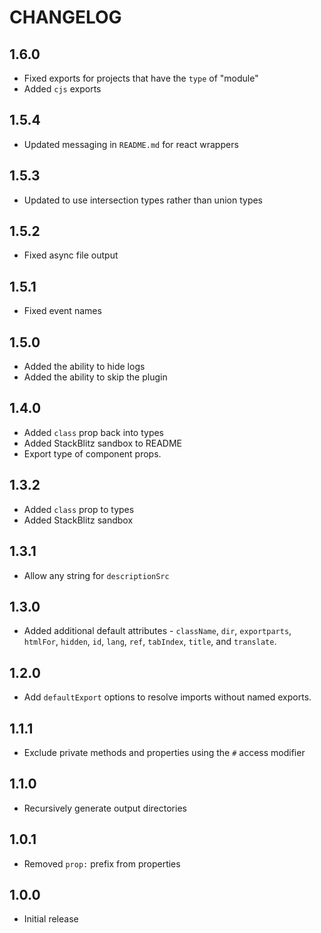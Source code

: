 # CHANGELOG

## 1.6.0

- Fixed exports for projects that have the `type` of "module"
- Added `cjs` exports

## 1.5.4

- Updated messaging in `README.md` for react wrappers

## 1.5.3

- Updated to use intersection types rather than union types

## 1.5.2

- Fixed async file output

## 1.5.1

- Fixed event names

## 1.5.0

- Added the ability to hide logs
- Added the ability to skip the plugin

## 1.4.0

- Added `class` prop back into types
- Added StackBlitz sandbox to README
- Export type of component props.

## 1.3.2

- Added `class` prop to types
- Added StackBlitz sandbox

## 1.3.1

- Allow any string for `descriptionSrc`

## 1.3.0

- Added additional default attributes - `className`, `dir`, `exportparts`, `htmlFor`, `hidden`, `id`, `lang`, `ref`, `tabIndex`, `title`, and `translate`.

## 1.2.0

- Add `defaultExport` options to resolve imports without named exports.

## 1.1.1

- Exclude private methods and properties using the `#` access modifier

## 1.1.0

- Recursively generate output directories

## 1.0.1

- Removed `prop:` prefix from properties

## 1.0.0

- Initial release
